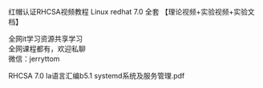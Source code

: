 红帽认证RHCSA视频教程 Linux redhat 7.0 全套 【理论视频+实验视频+实验文档】

全网it学习资源共享学习<br>全网课程都有，欢迎私聊<br>微信：jerryttom<br>

RHCSA 7.0 la语言汇编b5.1 systemd系统及服务管理.pdf